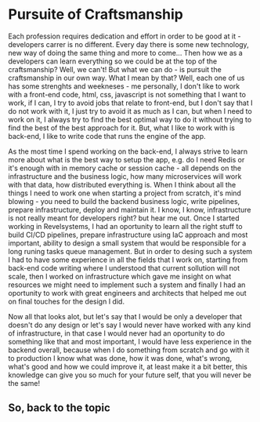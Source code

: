 # Pursuite of Craftsmanship

Each profession requires dedication and effort in order to be good at it - developers carrer is no different.
Every day there is some new technology, new way of doing the same thing and more to come... Then how we as a
developers can learn everything so we could be at the top of the craftsmanship? Well, we can't! But what we
can do - is pursuit the craftsmanship in our own way. What I mean by that? Well, each one of us has some
strenghts and weekneses - me personally, I don't like to work with a front-end code, html, css, javascript is
not something that I want to work, if I can, I try to avoid jobs that relate to front-end, but I don't say that
I do not work with it, I just try to avoid it as much as I can, but when I need to work on it, I always try to
find the best optimal way to do it without trying to find the best of the best approach for it. But, what I
like to work with is back-end, I like to write code that runs the engine of the app.

As the most time I spend working on the back-end, I always strive to learn more about what is the best
way to setup the app, e.g. do I need Redis or it's enough with in memory cache or session cache - all depends
on the infrastructure and the business logic, how many microservices will work with that data, how distributed
everything is. When I think about all the things I need to work one when starting a project from scratch, it's
mind blowing - you need to build the backend business logic, write pipelines, prepare infrastructure, deploy
and maintain it. I know, I know, infrastructure is not really meant for developers right? but hear me out. Once
I started working in Revelsystems, I had an oportunity to learn all the right stuff to build CI/CD pipelines,
prepare infrastructure using IaC approach and most important, ability to design a small system that would be
responsible for a long runing tasks queue management. But in order to desing such a system I had to have some
experience in all the fields that I work on, starting from back-end code writing where I understood that current
sollution will not scale, then I worked on infrastructure which gave me insight on what resources we might need
to implement such a system and finally I had an oportunity to work with great engineers and architects that
helped me out on final touches for the design I did.

Now all that looks alot, but let's say that I would be only a developer that doesn't do any design or let's say
I would never have worked with any kind of infrastructure, in that case I would never had an oportunity to do
something like that and most important, I would have less experience in the backend overall, because when I do
something from scratch and go with it to production I know what was done, how it was done, what's wrong, what's
good and how we could improve it, at least make it a bit better, this knowledge can give you so much for your
future self, that you will never be the same!


## So, back to the topic

